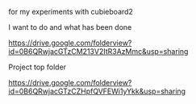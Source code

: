 for my experiments with сubieboard2


I want to do and what has been done

https://drive.google.com/folderview?id=0B6QRwjacGTzCM213V2ItR3AzMmc&usp=sharing


Project top folder

https://drive.google.com/folderview?id=0B6QRwjacGTzCZHpfQVFEWi1yYkk&usp=sharing
